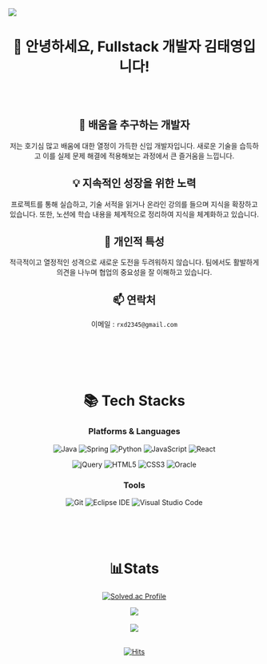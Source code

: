 <img src="https://capsule-render.vercel.app/api?type=waving&color=auto&height=210&section=header&text=Ziggurat&fontSize=50&fontColor=000" />



<div align="center">

# 👋 안녕하세요, Fullstack 개발자 김태영입니다!
<br/>
<br/>

## 🌱 배움을 추구하는 개발자
저는 호기심 많고 배움에 대한 열정이 가득한 신입 개발자입니다. 새로운 기술을 습득하고 이를 실제 문제 해결에 적용해보는 과정에서 큰 즐거움을 느낍니다.

## 💡 지속적인 성장을 위한 노력
프로젝트를 통해 실습하고, 기술 서적을 읽거나 온라인 강의를 들으며 지식을 확장하고 있습니다. 또한, 노션에 학습 내용을 체계적으로 정리하여 지식을 체계화하고 있습니다.

## 🌟 개인적 특성
적극적이고 열정적인 성격으로 새로운 도전을 두려워하지 않습니다. 팀에서도 활발하게 의견을 나누며 협업의 중요성을 잘 이해하고 있습니다.

## 📫 연락처
이메일 : `rxd2345@gmail.com`
<br/>
<br/>
<br/>
<br/>
<br/>
<br/>
# 📚 Tech Stacks
### Platforms & Languages

![Java](https://img.shields.io/badge/Java-007396.svg?&style=for-the-badge&logo=Java&logoColor=white)
![Spring](https://img.shields.io/badge/Spring-6DB33F.svg?&style=for-the-badge&logo=Spring&logoColor=white)
![Python](https://img.shields.io/badge/Python-3776AB.svg?&style=for-the-badge&logo=Python&logoColor=white)
![JavaScript](https://img.shields.io/badge/JavaScript-F7DF1E.svg?&style=for-the-badge&logo=JavaScript&logoColor=black)
![React](https://img.shields.io/badge/React-017fa5.svg?&style=for-the-badge&logo=React&logoColor=white)

![jQuery](https://img.shields.io/badge/jQuery-0769AD.svg?&style=for-the-badge&logo=jquery&logoColor=white)
![HTML5](https://img.shields.io/badge/HTML5-E34F26.svg?&style=for-the-badge&logo=HTML5&logoColor=white)
![CSS3](https://img.shields.io/badge/CSS3-1572B6.svg?&style=for-the-badge&logo=CSS3&logoColor=white)
![Oracle](https://img.shields.io/badge/Oracle-F80000.svg?&style=for-the-badge&logo=Oracle&logoColor=white)

### Tools
![Git](https://img.shields.io/badge/Git-F05032.svg?&style=for-the-badge&logo=Git&logoColor=white)
![Eclipse IDE](https://img.shields.io/badge/Eclipse%20IDE-2C2255.svg?&style=for-the-badge&logo=Eclipse%20IDE&logoColor=white)
![Visual Studio Code](https://img.shields.io/badge/Visual%20Studio%20Code-007ACC.svg?&style=for-the-badge&logo=Visual%20Studio%20Code&logoColor=white)

<br />
<br />  
<br />


# 📊Stats
[![Solved.ac Profile](http://mazassumnida.wtf/api/v2/generate_badge?boj=ziggurat)](https://solved.ac/ziggurat/)

<img src="https://github-readme-stats.vercel.app/api/top-langs/?username=Ziggurat23&layout=compact">
<br />
<br />  
<img src="https://github-readme-stats.vercel.app/api?username=Ziggurat23&show_icons=true">
<br />
<br />

[![Hits](https://hits.seeyoufarm.com/api/count/incr/badge.svg?url=https%3A%2F%2Fgithub.com%2FZiggurat23&count_bg=%233582C6&title_bg=%23867A7A&icon=&icon_color=%23E7E7E7&title=hits&edge_flat=false)](https://hits.seeyoufarm.com)

</div>

 

